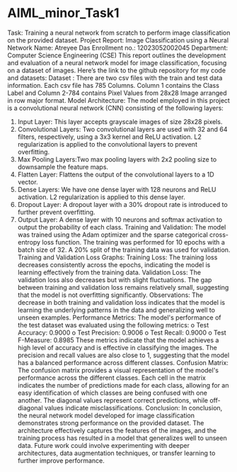 # AIML_minor_Task1
Task: Training a neural network from scratch to perform image classification on the provided dataset. 
Project Report: Image Classification using a Neural Network 
Name: Atreyee Das 
Enrollment no.: 12023052002045
Department: Computer Science Engineering (CSE)
This report outlines the development and evaluation of a neural network model for image classification, focusing on a dataset of images. Here’s the link to the github repository for my code and datasets: 
Dataset :
There are two csv files with the train and test data information. Each csv file has 785 Columns. Column 1 contains the Class Label and Column 2-784 contains Pixel Values from 28x28 Image arranged in row major format.
Model Architecture:
The model employed in this project is a convolutional neural network (CNN) consisting of the following layers:
1.	Input Layer: This layer accepts grayscale images of size 28x28 pixels.
2.	Convolutional Layers: Two convolutional layers are used with 32 and 64 filters, respectively, using a 3x3 kernel and ReLU activation. L2 regularization is applied to the convolutional layers to prevent overfitting.
3.	Max Pooling Layers:Two max pooling layers with 2x2 pooling size to downsample the feature maps.
4.	Flatten Layer: Flattens the output of the convolutional layers to a 1D vector.
5.	Dense Layers: We have one dense layer with 128 neurons and ReLU activation. L2 regularization is applied to this dense layer.
6.	Dropout Layer: A dropout layer with a 30% dropout rate is introduced to further prevent overfitting.
7.	Output Layer: A dense layer with 10 neurons and softmax activation to output the probability of each class.
Training and Validation:
The model was trained using the Adam optimizer and the sparse categorical cross-entropy loss function. The training was performed for 10 epochs with a batch size of 32. A 20% split of the training data was used for validation.
Training and Validation Loss Graphs:
Training Loss: The training loss decreases consistently across the epochs, indicating the model is learning effectively from the training data.
Validation Loss: The validation loss also decreases but with slight fluctuations. The gap between training and validation loss remains relatively small, suggesting that the model is not overfitting significantly.
Observations: The decrease in both training and validation loss indicates that the model is learning the underlying patterns in the data and generalizing well to unseen examples.
Performance Metrics:
The model's performance of the test dataset was evaluated using the following metrics:
o	Test Accuracy: 0.9000
o	Test Precision: 0.9006
o	Test Recall: 0.9000
o	Test F-Measure: 0.8985
These metrics indicate that the model achieves a high level of accuracy and is effective in classifying the images. The precision and recall values are also close to 1, suggesting that the model has a balanced performance across different classes.
Confusion Matrix:
The confusion matrix provides a visual representation of the model's performance across the different classes. Each cell in the matrix indicates the number of predictions made for each class, allowing for an easy identification of which classes are being confused with one another. The diagonal values represent correct predictions, while off-diagonal values indicate misclassifications.
Conclusion:
In conclusion, the neural network model developed for image classification demonstrates strong performance on the provided dataset. The architecture effectively captures the features of the images, and the training process has resulted in a model that generalizes well to unseen data. Future work could involve experimenting with deeper architectures, data augmentation techniques, or transfer learning to further improve performance.
